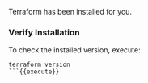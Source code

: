 
Terraform has been installed for you.

### Verify Installation

To check the installed version, execute:
```
terraform version
```{{execute}}
